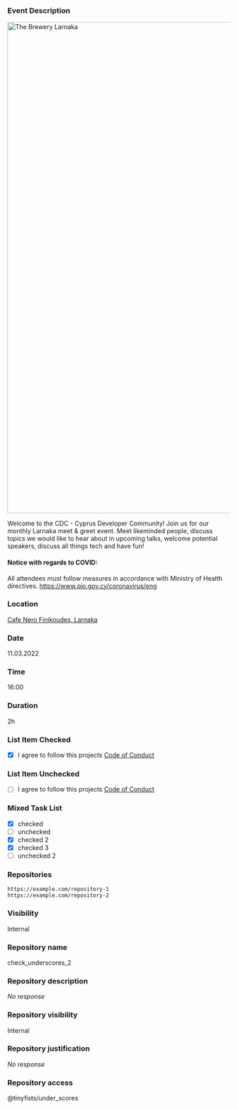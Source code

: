 ### Event Description

<img width="1107" alt="The Brewery Larnaka" src="https://user-images.githubusercontent.com/3581331/162574191-3c023b32-34d9-4035-90bf-7297cdccaf06.png">

Welcome to the CDC - Cyprus Developer Community! Join us for our monthly Larnaka
meet & greet event. Meet likeminded people, discuss topics we would like to hear
about in upcoming talks, welcome potential speakers, discuss all things tech and
have fun!

#### Notice with regards to COVID:

All attendees must follow measures in accordance with Ministry of Health
directives. https://www.pio.gov.cy/coronavirus/eng

### Location

[Cafe Nero Finikoudes, Larnaka](https://goo.gl/maps/Bzjxdeat3BSdsUSVA)

### Date

11.03.2022

### Time

16:00

### Duration

2h

### List Item Checked

- [x] I agree to follow this projects [Code of Conduct]()

### List Item Unchecked

- [ ] I agree to follow this projects [Code of Conduct]()

### Mixed Task List

- [x] checked
- [ ] unchecked
- [x] checked 2
- [x] checked 3
- [ ] unchecked 2

### Repositories

```csv
https://example.com/repository-1
https://example.com/repository-2
```

### Visibility

Internal

### Repository name

check_underscores_2

### Repository description

_No response_

### Repository visibility

Internal

### Repository justification

_No response_

### Repository access

@tinyfists/under_scores
